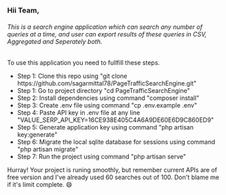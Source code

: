 <div>
  
<h3>Hii Team,</h3> 
<h6>This is a search engine application which can search any number of queries at a time, and user can export results of these queries in CSV, Aggregated and Seperately both. </h6>
<span>To use this application you need to fullfill these steps. </span>
<ul>
  <li>Step 1: Clone this repo using "git clone https://github.com/sagarmittal78/PageTrafficSearchEngine.git"</li>
      <li>Step 1: Go to project directory "cd PageTrafficSearchEngine"</li>
<li>Step 2: Install dependencies using command "composer install"</li>
    <li>Step 3: Create .env file using command "cp .env.example .env"</li>
    <li>Step 4: Paste API key in .env file at any line "VALUE_SERP_API_KEY=16CE938E405C4A6A9DE60E6D9C860ED9"</li>
<li>Step 5: Generate application key using command "php artisan key:generate"</li>
    <li>Step 6: Migrate the local sqlite database for sessions using command "php artisan migrate"</li>
<li>Step 7: Run the project using command "php artisan serve"</li>
  </ul>
Hurray! Your project is runing smoothly, but remember current APIs are of free version and I've already used 60 searches out of 100. Don't blame me if it's limit complete. 😄
